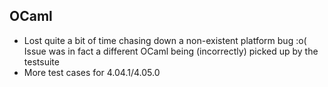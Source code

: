 ## OCaml
- Lost quite a bit of time chasing down a non-existent platform bug :o(
    Issue was in fact a different OCaml being (incorrectly) picked up by the testsuite
- More test cases for 4.04.1/4.05.0

